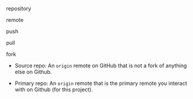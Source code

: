 repository

remote

push

pull

fork

- Source repo:
	An `origin` remote on GitHub that is not a fork of anything else on Github.  


- Primary repo: 
	An `origin` remote that is the primary remote you interact with on Github (for this project). 

	

